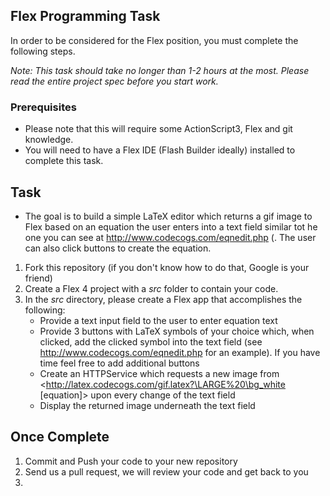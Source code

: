 ## Flex Programming Task

In order to be considered for the Flex position, you must complete the following steps. 

*Note: This task should take no longer than 1-2 hours at the most. Please read the entire project spec before you start work.*


### Prerequisites

- Please note that this will require some ActionScript3, Flex and git knowledge. 
- You will need to have a Flex IDE (Flash Builder ideally) installed to complete this task. 

## Task

- The goal is to build a simple LaTeX editor which returns a gif image to Flex based on an equation the user enters into a text field similar tot he one you can see at http://www.codecogs.com/eqnedit.php (. The user can also click buttons to create the equation. 

1. Fork this repository (if you don't know how to do that, Google is your friend)
2. Create a Flex 4 project with a *src* folder to contain your code. 
3. In the *src* directory, please create a Flex app that accomplishes the following:
	- Provide a text input field to the user to enter equation text
	- Provide 3 buttons with LaTeX symbols of your choice which, when clicked, add the clicked symbol into the text field (see http://www.codecogs.com/eqnedit.php for an example). If you have time feel free to add additional buttons
	- Create an HTTPService which requests a new image from <http://latex.codecogs.com/gif.latex?\LARGE%20\bg_white [equation]> upon every change of the text field
	- Display the returned image underneath the text field

## Once Complete
1. Commit and Push your code to your new repository
2. Send us a pull request, we will review your code and get back to you
3. 
